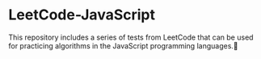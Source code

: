 # LeetCode-JavaScript
This repository includes a series of tests from LeetCode that can be used for practicing algorithms in the JavaScript programming languages.🦄
